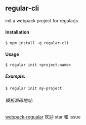 ## regular-cli

init a webpack project for regularjs

#### Installation
```
$ npm install -g regular-cli
```

#### Usage
```
$ regular init <project-name>
```
##### Example:
```
$ regular init my-project
```

###### 模板源码地址:
[webpack-regualar](https://github.com/fisher-zh/webpack-regular)
欢迎 star 和 issue
